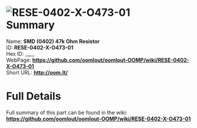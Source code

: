 
![RESE-0402-X-O473-01](https://github.com/oomlout/oomlout-OOMP/blob/master/parts/RESE-0402-X-O473-01/RESE-0402-X-O473-01_420.jpg)   
Summary
=================
  
Name: __SMD (0402) 47k Ohm Resistor__    
ID: __RESE-0402-X-O473-01__   
Hex ID: ____   
WebPage: __https://github.com/oomlout/oomlout-OOMP/wiki/RESE-0402-X-O473-01__   
Short URL: __http://oom.lt/__   

Full Details
==========================
Full summary of this part can be found in the wiki:   
__https://github.com/oomlout/oomlout-OOMP/wiki/RESE-0402-X-O473-01__    

